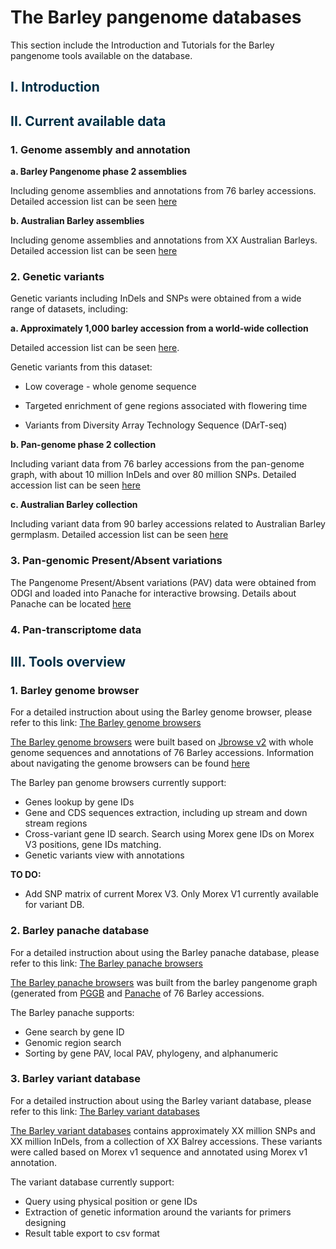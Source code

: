 # The Barley pangenome databases

This section include the Introduction and Tutorials for the Barley pangenome tools available on the database.

## <span style="color:#023047"> I. Introduction </span>

## <span style="color:#023047"> II. Current available data </span>

### 1. Genome assembly and annotation

**a. Barley Pangenome phase 2 assemblies**

Including genome assemblies and annotations from 76 barley accessions. Detailed accession list can be seen [here](Link)

**b. Australian Barley assemblies**

Including genome assemblies and annotations from XX Australian Barleys. Detailed accession list can be seen [here](Link)

### 2. Genetic variants

Genetic variants including InDels and SNPs were obtained from a wide range of datasets, including:

**a. Approximately 1,000 barley accession from a world-wide collection**

Detailed accession list can be seen [here](https://ftp.ebi.ac.uk/biostudies/fire/E-MTAB-/362/E-MTAB-7362/Files/E-MTAB-7362.sdrf.txt).

Genetic variants from this dataset:

* Low coverage - whole genome sequence

* Targeted enrichment of gene regions associated with flowering time

* Variants from Diversity Array Technology Sequence (DArT-seq)

**b. Pan-genome phase 2 collection**

Including variant data from 76 barley accessions from the pan-genome graph, with about 10 million InDels and over 80 million SNPs. Detailed accession list can be seen [here](Link)

**c. Australian Barley collection**

Including variant data from 90 barley accessions related to Australian Barley germplasm. Detailed accession list can be seen [here](Link)

### 3. Pan-genomic Present/Absent variations

The Pangenome Present/Absent variations (PAV) data were obtained from ODGI and loaded into Panache for interactive browsing. Details about Panache can be located [here](Link)

### 4. Pan-transcriptome data



## <span style="color:#023047"> III. Tools overview </span>

### 1. Barley genome browser  

For a detailed instruction about using the Barley genome browser, please refer to this link: [The Barley genome browsers](jbrowse.md)

[The Barley genome browsers](jbrowse.md) were built based on [Jbrowse v2](https://jbrowse.org/jb2/) with whole genome sequences and annotations of 76 Barley accessions.
Information about navigating the genome browsers can be found [here](jbrowse.md)

The Barley pan genome browsers currently support:
* Genes lookup by gene IDs  
* Gene and CDS sequences extraction, including up stream and down stream regions  
* Cross-variant gene ID search. Search using Morex gene IDs on Morex V3 positions, gene IDs matching.
* Genetic variants view with annotations  

**TO DO:**  
* Add SNP matrix of current Morex V3. Only Morex V1 currently available for variant DB.

### 2. Barley panache database

For a detailed instruction about using the Barley panache database, please refer to this link: [The Barley panache browsers](barley_panache.md)

[The Barley panache browsers](barley_panache.md) was built from the barley pangenome graph (generated from [PGGB](https://github.com/pangenome/pggb) and [Panache](https://github.com/SouthGreenPlatform/panache) of 76 Barley accessions.

The Barley panache supports:
* Gene search by gene ID
* Genomic region search
* Sorting by gene PAV, local PAV, phylogeny, and alphanumeric

### 3. Barley variant database

For a detailed instruction about using the Barley variant database, please refer to this link: [The Barley variant databases](variantdb.md)

[The Barley variant databases](variantdb.md) contains approximately XX million SNPs and XX million InDels, from a collection of XX Balrey accessions.
These variants were called based on Morex v1 sequence and annotated using Morex v1 annotation.

The variant database currently support:
* Query using physical position or gene IDs
* Extraction of genetic information around the variants for primers designing
* Result table export to csv format
